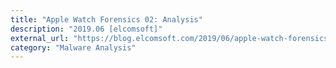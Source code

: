 ```yaml
---
title: "Apple Watch Forensics 02: Analysis"
description: "2019.06 [elcomsoft]"
external_url: "https://blog.elcomsoft.com/2019/06/apple-watch-forensics-02-analysis/"
category: "Malware Analysis"
---
```

